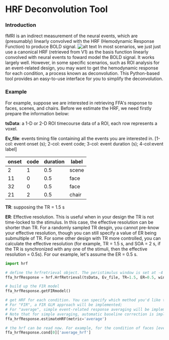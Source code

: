 # HRF Deconvolution Tool

### Introduction
fMRI is an indirect measurement of the neural events, which are (presumably) linearly convolved with the HRF (Hemodynamic Response Function) to produce BOLD signal.
![alt text](https://mri-q.com/uploads/3/4/5/7/34572113/convolution-of-3-events_orig.gif)
In most scenarios, we just just use a canonical HRF (retrieved from V1) as the basis function linearly convolved with neural events to foward model the BOLD signal. It works largely well.
However, in some specific scenarios, such as ROI analysis for an event-related design, you may want to get the hemodynamic response for each condition, a process known as deconvolution.
This Python-based tool provides an easy-to-use interface for you to simplify the deconvolution. 

### Example
For example, suppose we are interested in retrieving FFA's response to faces, scenes, and chairs. Before we estimate the HRF, we need firstly prepare the information below:

**tsData**: a 1-D or 2-D ROI timecourse data of a ROI, each row represents a voxel.

**Ev_file**: events timing file containing all the events you are interested in. [1-col: event onset (s); 2-col: event code; 3-col: event duration (s); 4-col:event label] 

| onset | code | duration | label |
|-------|------|----------|-------|
| 2     | 1    | 0.5      | scene |
| 11    | 0    | 0.5      | face  |
| 32    | 0    | 0.5      | face  |
| 21    | 2    | 0.5      | chair |


**TR**: supposing the TR = 1.5 s

**ER**: Effective resolution. This is useful when in your design the TR is not time-locked to the stimulus. In this case, the effective resolution can be shorter than TR.
For a randomly sampled TR desgin, you cannot pre-know your effective resolution, though you can still specify a value of ER being submultiple of TR. For some other design
with TR more controlled, you can calculate the effective resolution (for example, TR = 1.5 s, and SOA = 2 s, if the TR is synchronized with any one of the stimuli, then the effective resolution = 0.5s).
For our example, let's assume the ER = 0.5 s.

``` python
import hrf

# define the hrfretrieval object. The peristimulus window is set at -4 to 15 s relative to stimlus onset
ffa_hrfResponse = hrf.HrfRetrieval(tsData, Ev_file, TR=1.5, ER=0.5, window=[-4, 15])

# build up the FIR model
ffa_hrfResponse.getFIRmodel()

# get HRF for each condition. You can specify which method you'd like to use. 
# For "FIR", a FIR GLM approach will be implemented; 
# For "average", simple event-related response averaging will be implemented. 
# Note that for simple averaging, automatic baseline correction is implemented.
ffa_hrfResponse.estimateHRF(metric='average')

# the hrf can be read now. For example, for the condition of faces [event code: 0], the hemodynamic response is:
ffa_hrfResponse.cond[0]['average_hrf']


```
